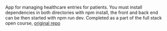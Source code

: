 App for managing healthcare entries for patients.
You must install dependencies in both directories with npm install, the front and back end can be then started with npm run dev.
Completed as a part of the full stack open course, [original repo](https://github.com/Lindrax/Fullstack/tree/main/part9)

